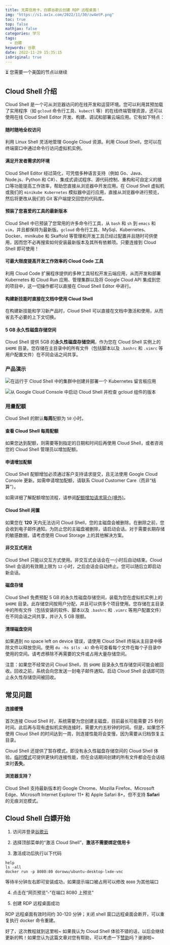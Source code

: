 ```yaml
---
title: 无需信用卡，白嫖谷歌云创建 RDP 远程桌面！
img: "https://s1.ax1x.com/2022/11/30/zw4etP.png"
toc: true
top: false
mathjax: false
categories: 学习
tags:
  - 白嫖
keywords: 谷歌
date: 2022-11-29 15:35:15
isOriginal: true
---
```


⏳ 您需要一个美国的节点以继续
<!-- more -->
## Cloud Shell 介绍

Cloud Shell 是一个可从浏览器访问的在线开发和运营环境。您可以利用其预加载了实用程序（如 `gcloud` 命令行工具、`kubectl` 等）的在线终端管理资源，还可以使用在线 Cloud Shell Editor 开发、构建、调试和部署云端应用。它有如下特点：

#### 随时随地全权访问

利用 Linux Shell 灵活地管理 Google Cloud 资源。利用 Cloud Shell，您可以在终端窗口中通过命令行访问虚拟机实例。

#### 满足开发者需求的环境

Cloud Shell Editor 经过简化，可凭借多种语言支持（例如 Go、Java、Node.js、Python 和 C#）、集成式调试程序、源代码控制、重构和可自定义的接口等功能提高工作效率，帮助您直接从浏览器中开发应用。在 Cloud Shell 虚拟机或我们的 `minikube Kubernetes` 模拟器中运行应用，直接从浏览器中进行预览，然后将更改从我们的 Git 客户端提交回您的代码库。

#### 预装了您喜爱的工具的最新版本

Cloud Shell 中已预装了您常用的许多命令行工具，从 `bash` 和 `sh` 到 `emacs` 和 `vim`，并且都保持为最新版。`gcloud` 命令行工具、MySql、Kubernetes、Docker、minikube 和 Skaffold 等管理和开发工具已经过配置并且随时可供使用，因而您不必再搜索如何安装最新版本及其所有依赖项。只要连接到 Cloud Shell 即可使用！

#### 可最大限度提高开发工作效率的 Cloud Code 工具

利用 Cloud Code 扩展程序提供的多种工具轻松开发云端应用，从而开发和部署 Kubernetes 和 Cloud Run 应用、管理集群以及将 Google Cloud API 集成到您的项目中，这一切操作都可以直接在 Cloud Shell Editor 中进行。

#### 构建新技能时直接在文档中使用 Cloud Shell

在构建新技能和学习新产品时，Cloud Shell 可以直接在文档中激活和使用，从而省去不必要的上下文切换。

#### 5 GB 永久性磁盘存储空间

Cloud Shell 提供 5GB 的**永久性磁盘存储空间**，作为您在 Cloud Shell 实例上的 `$HOME` 目录。您存储在主目录中的所有文件（包括脚本以及 `.bashrc` 和 `.vimrc` 等用户配置文件）在不同会话之间共享。

### 产品演示

![在运行于 Cloud Shell 中的集群中创建并部署一个 Kubernetes 留言板应用](https://lh3.googleusercontent.com/WhS3gyjmk-B3XGdOYtPsnCN6XWkbJPNk4WiTm6wF2RjjANdXcmKjzsPf6WPnvIYlWP_emz55lMYB=e14-w1502)

![从 Google Cloud Console 中启动 Cloud Shell 并检查 gcloud 组件的版本](https://lh3.googleusercontent.com/bADt-LplQDbOD3LLXc8nB4zC5GUjV0MCieIWXOUd7j7gaHL2uDuPuZt3kYdl_KoclG4OHTQp26k=e14-w1502)

### 用量配额

Cloud Shell 的默认**每周**配额为 `50` 小时。

#### 查看 Cloud Shell 每周配额

如果您达到配额，则需要等到指定的日期和时间后再使用 Cloud Shell，或者咨询您的 Cloud Shell 管理员以增加配额。

#### 申请增加配额

Cloud Shell 配额增加必须通过客户支持请求提交，且无法使用 Google Cloud Console 更新。如需申请增加配额，请联系 Cloud Customer Care（而非“结算”）。

如需详细了解配额增加流程，请参阅[配额增加请求简介(境外)](https://cloud.google.com/docs/quota#about_increase_requests)。

#### Cloud Shell 闲置

如果您在 **120** 天内无法访问 Cloud Shell，您的主磁盘会被删除。在删除之前，您会收到电子邮件通知。为防止您的主磁盘被删除，请启动会话。对于需要长期存储的敏感数据，请考虑使用 Cloud Storage 上的其他解决方案。

#### 非交互式用法

Cloud Shell 只能以交互方式使用。非交互式会话会在一小时后自动结束。Cloud Shell 会话的有效期上限为 `12` 小时，之后会话会自动终止。您可以随后立即启动新会话。

#### 磁盘存储

Cloud Shell 免费预配 5 GB 的永久性磁盘存储空间，装载为您在虚拟机实例上的 `$HOME` 目录。此存储空间按用户分配，并且可以供多个项目使用。您存储在主目录中的所有文件（包括安装的软件、脚本以及 `.bashrc` 和 `.vimrc` 等用户配置文件）在不同会话之间共享，并计入 5 GB 限额。

#### 清理磁盘空间

如果遇到 no space left on device 错误，请使用 Cloud Shell 终端从主目录中移除文件以释放空间。使用 `du -hs $(ls -A)` 命令可查看每个文件在每个子目录中使用的空间。请考虑移除不再需要的文件或占用大量存储空间。

注意：如果您不经常访问 Cloud Shell，则 `$HOME` 目录永久性存储空间可能会被回收。回收之前，系统会向您发送一封电子邮件通知。启动 Cloud Shell 会话即可防止永久性存储空间被回收。

## 常见问题

#### 连接缓慢

首次连接 Cloud Shell 时，系统需要为您创建主磁盘，目前最长可能需要 25 秒的时间。此后再与现有虚拟机实例连接时，需要大约五秒钟的时间。但是，如果您不使用 Cloud Shell 的时间达到一周，则连接性能将会变慢，因为需要从归档恢复主目录。

Cloud Shell 还提供了暂存模式，即没有永久性磁盘存储空间的 Cloud Shell 体验。[临时模式](https://cloud.google.com/shell/docs/using-cloud-shell#choosing_ephemeral_mode)可提供更快的连接性能，但在会话期间创建的所有文件都会在会话结束时**丢失**。

#### 浏览器支持？

Cloud Shell 支持最新版本的 Google Chrome、Mozilla Firefox、Microsoft Edge、Microsoft Internet Explorer 11+ 和 Apple Safari 8+。但不支持 **Safari** 的无痕浏览模式。

## Cloud Shell 白嫖开始

1. 访问并登录[谷歌云](https://cloud.google.com/)

2. 选择顶部菜单的“激活 Cloud Shell”，**激活不需要绑定信用卡**

3. 激活成功后执行以下代码

```
help
ls -all
docker run -p 8080:80 dorowu/ubuntu-desktop-lxde-vnc
```

等待半分钟左右即可安装成功，如果提示端口被占用可以修改 `8080` 为其他端口

4. 点击在“网页预览”-"在端口 8080 上预览"

5. 创建 RDP 远程桌面成功

RDP 远程桌面有效时间约 30-120 分钟；关闭 shell 窗口远程桌面会断开，可以重复执行 docker 命令重建。

好了，这次教程就到这里啦~ 如果我认为 Cloud Shell 体验不错的话，以后会继续更新的鸭！如果您认为这篇文章对您有帮助，可以考虑一下[赞助](https://afdian.net/order/create?plan_id=5931b3de017b11eca91752540025c377&product_type=0)吗？谢谢啦~
